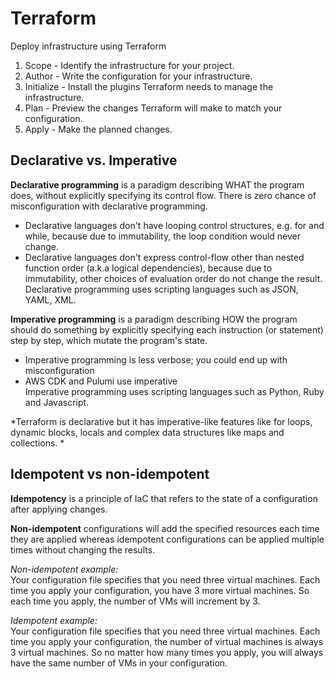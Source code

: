# Terraform
Deploy infrastructure  using Terraform
1. Scope - Identify the infrastructure for your project.
2. Author - Write the configuration for your infrastructure.
3. Initialize - Install the plugins Terraform needs to manage the infrastructure.
4. Plan - Preview the changes Terraform will make to match your configuration.
5. Apply - Make the planned changes.

## Declarative vs. Imperative

**Declarative programming** is a paradigm describing WHAT the program does, without explicitly specifying its control flow. There is zero chance of misconfiguration with declarative programming.  
* Declarative languages don't have looping control structures, e.g. for and while, because due to immutability, the loop condition would never change.    
* Declarative languages don't express control-flow other than nested function order (a.k.a logical dependencies), because due to immutability, other choices of evaluation order do not change the result.     
Declarative programming uses scripting languages such as JSON, YAML, XML.   

**Imperative programming** is a paradigm describing HOW the program should do something by explicitly specifying each instruction (or statement) step by step, which mutate the program's state.  
* Imperative programming is less verbose; you could end up with misconfiguration
* AWS CDK and Pulumi use imperative  
Imperative programming uses scripting languages such as Python, Ruby and Javascript.
  
*Terraform is declarative but it has imperative-like features like for loops, dynamic blocks, locals and complex data structures like maps and collections.  *

## Idempotent vs non-idempotent
**Idempotency** is a principle of IaC that refers to the state of a configuration after applying changes.  

**Non-idempotent** configurations will add the specified resources each time they are applied whereas idempotent configurations can be applied multiple times without changing the results.  

*Non-idempotent example:*  
Your configuration file specifies that you need three virtual machines. Each time you apply your configuration, you have 3 more virtual machines. So each time you apply, the number of VMs will increment by 3.  

*Idempotent example:*  
Your configuration file specifies that you need three virtual machines. Each time you apply your configuration, the number of virtual machines is always 3 virtual machines. So no matter how many times you apply, you will always have the same number of VMs in your configuration.  
